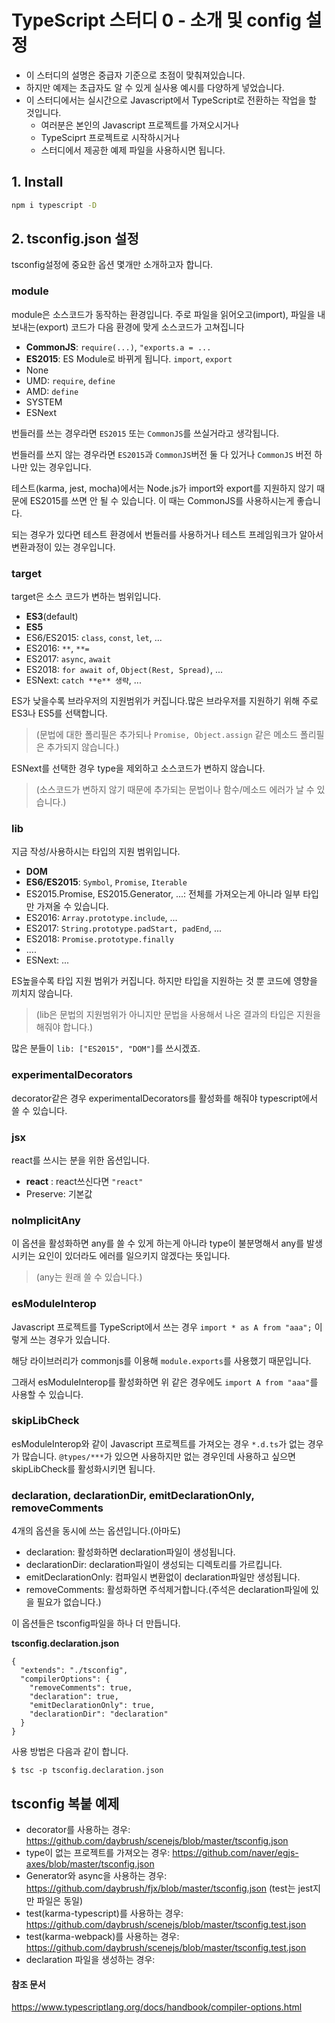 # TypeScript 스터디 0 - 소개 및 config 설정

* 이 스터디의 설명은 중급자 기준으로 초점이 맞춰져있습니다.
* 하지만 예제는 초급자도 알 수 있게 실사용 예시를 다양하게 넣었습니다.
* 이 스터디에서는 실시간으로 Javascript에서 TypeScript로 전환하는 작업을 할 것입니다.
  * 여러분은 본인의 Javascript 프로젝트를 가져오시거나
  * TypeSciprt 프로젝트로 시작하시거나
  * 스터디에서 제공한 예제 파일을 사용하시면 됩니다.


## 1. Install

```sh
npm i typescript -D
```
## 2. tsconfig.json 설정
tsconfig설정에 중요한 옵션 몇개만 소개하고자 합니다.
### module
module은 소스코드가 동작하는 환경입니다. 주로 파일을 읽어오고(import), 파일을 내보내는(export) 코드가 다음 환경에 맞게 소스코드가 고쳐집니다
* **CommonJS**: ```require(...)```, ```"exports.a = ...```
* **ES2015**: ES Module로 바뀌게 됩니다. ```import```, ```export``` 
* None
* UMD: ```require```, ```define```
* AMD: ```define```
* SYSTEM
* ESNext

번들러를 쓰는 경우라면 ```ES2015``` 또는 ```CommonJS```를 쓰실거라고 생각됩니다. 

번들러를 쓰지 않는 경우라면 ```ES2015```과 ```CommonJS```버전 둘 다 있거나 ```CommonJS``` 버전 하나만 있는 경우입니다.

테스트(karma, jest, mocha)에서는 Node.js가 import와 export를 지원하지 않기 때문에 ES2015를 쓰면 안 될 수 있습니다. 이 때는 CommonJS를 사용하시는게 좋습니다.

되는 경우가 있다면 테스트 환경에서 번들러를 사용하거나 테스트 프레임워크가 알아서 변환과정이 있는 경우입니다.


### target
target은 소스 코드가 변하는 범위입니다.

* **ES3**(default)
* **ES5**
* ES6/ES2015: ```class```, ```const```, ```let```, ...
* ES2016: ```**```, ```**=```
* ES2017: ```async```, ```await```
* ES2018: ```for await of```, ```Object(Rest, Spread)```, ...
* ESNext: ```catch **e** 생략```, ...

ES가 낮을수록 브라우저의 지원범위가 커집니다.많은 브라우저를 지원하기 위해 주로 ES3나 ES5를 선택합니다.

> (문법에 대한 폴리필은 추가되나 ```Promise, Object.assign``` 같은 메소드 폴리필은 추가되지 않습니다.)

ESNext를 선택한 경우 type을 제외하고 소스코드가 변하지 않습니다.

> (소스코드가 변하지 않기 때문에 추가되는 문법이나 함수/메소드 에러가 날 수 있습니다.)

### lib
지금 작성/사용하시는 타입의 지원 범위입니다.
* **DOM**
* **ES6/ES2015**: ```Symbol```, ```Promise```, ```Iterable```
* ES2015.Promise, ES2015.Generator, ...: 전체를 가져오는게 아니라 일부 타입만 가져올 수 있습니다.
* ES2016: ```Array.prototype.include```, ...
* ES2017: ```String.prototype.padStart, padEnd```, ...
* ES2018: ```Promise.prototype.finally```
* ....
* ESNext: ...


ES높을수록 타입 지원 범위가 커집니다. 하지만 타입을 지원하는 것 뿐 코드에 영향을 끼치지 않습니다.

> (lib은 문법의 지원범위가 아니지만 문법을 사용해서 나온 결과의 타입은 지원을 해줘야 합니다.)

많은 분들이 ```lib: ["ES2015", "DOM"]```를 쓰시겠죠.


### experimentalDecorators
decorator같은 경우 experimentalDecorators를 활성화를 해줘야 typescript에서 쓸 수 있습니다.


### jsx
react를 쓰시는 분을 위한 옵션입니다.
* **react** : react쓰신다면 ```"react"```
* Preserve: 기본값


### noImplicitAny
이 옵션을 활성화하면 any를 쓸 수 있게 하는게 아니라 type이 불분명해서 any를 발생시키는 요인이 있더라도 에러를 일으키지 않겠다는 뜻입니다.

> (any는 원래 쓸 수 있습니다.)

### esModuleInterop
Javascript 프로젝트를 TypeScript에서 쓰는 경우 ```import * as A from "aaa";``` 이렇게 쓰는 경우가 있습니다.

해당 라이브러리가 commonjs를 이용해 ```module.exports```를 사용했기 때문입니다.

그래서 esModuleInterop를 활성화하면 위 같은 경우에도 ```import A from "aaa"```를 사용할 수 있습니다.

### skipLibCheck
esModuleInterop와 같이 Javascript 프로젝트를 가져오는 경우 ```*.d.ts```가 없는 경우가 많습니다. ```@types/***```가 있으면 사용하지만 없는 경우인데 사용하고 싶으면 skipLibCheck를 활성화시키면 됩니다.

### declaration, declarationDir, emitDeclarationOnly, removeComments
4개의 옵션을 동시에 쓰는 옵션입니다.(아마도)
* declaration: 활성화하면 declaration파일이 생성됩니다.
* declarationDir: declaration파일이 생성되는 디렉토리를 가르킵니다.
* emitDeclarationOnly: 컴파일시 변환없이 declaration파일만 생성됩니다.
* removeComments: 활성화하면 주석제거합니다.(주석은 declaration파일에 있을 필요가 없습니다.)

이 옵션들은 tsconfig파일을 하나 더 만듭니다.

**tsconfig.declaration.json**
```
{
  "extends": "./tsconfig",
  "compilerOptions": {
    "removeComments": true,
    "declaration": true,
    "emitDeclarationOnly": true,
    "declarationDir": "declaration"
  }
}
```
사용 방법은 다음과 같이 합니다.
```
$ tsc -p tsconfig.declaration.json
```

## tsconfig 복붙 예제
* decorator를 사용하는 경우: https://github.com/daybrush/scenejs/blob/master/tsconfig.json
* type이 없는 프로젝트를 가져오는 경우: https://github.com/naver/egjs-axes/blob/master/tsconfig.json
* Generator와 async을 사용하는 경우: https://github.com/daybrush/fjx/blob/master/tsconfig.json  (test는 jest지만 파일은 동일)
* test(karma-typescript)를 사용하는 경우: https://github.com/daybrush/scenejs/blob/master/tsconfig.test.json
* test(karma-webpack)를 사용하는 경우: https://github.com/daybrush/scenejs/blob/master/tsconfig.test.json
* declaration 파일을 생성하는 경우: 


#### 참조 문서
https://www.typescriptlang.org/docs/handbook/compiler-options.html
